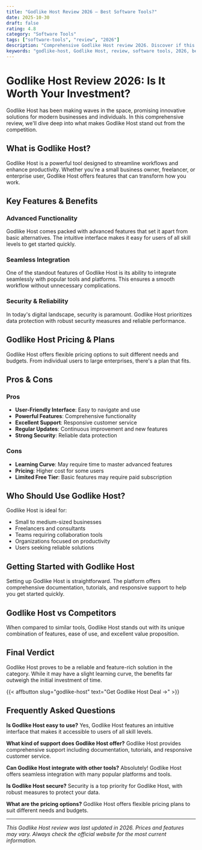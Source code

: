 ```yaml
---
title: "Godlike Host Review 2026 – Best Software Tools?"
date: 2025-10-30
draft: false
rating: 4.8
category: "Software Tools"
tags: ["software-tools", "review", "2026"]
description: "Comprehensive Godlike Host review 2026. Discover if this  tool is the best choice for your needs."
keywords: "godlike-host, Godlike Host, review, software tools, 2026, best software tools"
---
```


# Godlike Host Review 2026: Is It Worth Your Investment?

Godlike Host has been making waves in the  space, promising innovative solutions for modern businesses and individuals. In this comprehensive review, we'll dive deep into what makes Godlike Host stand out from the competition.

## What is Godlike Host?

Godlike Host is a powerful  tool designed to streamline workflows and enhance productivity. Whether you're a small business owner, freelancer, or enterprise user, Godlike Host offers features that can transform how you work.

## Key Features & Benefits

### Advanced Functionality
Godlike Host comes packed with advanced features that set it apart from basic alternatives. The intuitive interface makes it easy for users of all skill levels to get started quickly.

### Seamless Integration
One of the standout features of Godlike Host is its ability to integrate seamlessly with popular tools and platforms. This ensures a smooth workflow without unnecessary complications.

### Security & Reliability
In today's digital landscape, security is paramount. Godlike Host prioritizes data protection with robust security measures and reliable performance.

## Godlike Host Pricing & Plans

Godlike Host offers flexible pricing options to suit different needs and budgets. From individual users to large enterprises, there's a plan that fits.

## Pros & Cons

### Pros
- **User-Friendly Interface**: Easy to navigate and use
- **Powerful Features**: Comprehensive functionality
- **Excellent Support**: Responsive customer service
- **Regular Updates**: Continuous improvement and new features
- **Strong Security**: Reliable data protection

### Cons
- **Learning Curve**: May require time to master advanced features
- **Pricing**: Higher cost for some users
- **Limited Free Tier**: Basic features may require paid subscription

## Who Should Use Godlike Host?

Godlike Host is ideal for:
- Small to medium-sized businesses
- Freelancers and consultants
- Teams requiring collaboration tools
- Organizations focused on productivity
- Users seeking reliable  solutions

## Getting Started with Godlike Host

Setting up Godlike Host is straightforward. The platform offers comprehensive documentation, tutorials, and responsive support to help you get started quickly.

## Godlike Host vs Competitors

When compared to similar tools, Godlike Host stands out with its unique combination of features, ease of use, and excellent value proposition.

## Final Verdict

Godlike Host proves to be a reliable and feature-rich solution in the  category. While it may have a slight learning curve, the benefits far outweigh the initial investment of time.

{{< affbutton slug="godlike-host" text="Get Godlike Host Deal →" >}}

## Frequently Asked Questions

**Is Godlike Host easy to use?**
Yes, Godlike Host features an intuitive interface that makes it accessible to users of all skill levels.

**What kind of support does Godlike Host offer?**
Godlike Host provides comprehensive support including documentation, tutorials, and responsive customer service.

**Can Godlike Host integrate with other tools?**
Absolutely! Godlike Host offers seamless integration with many popular platforms and tools.

**Is Godlike Host secure?**
Security is a top priority for Godlike Host, with robust measures to protect your data.

**What are the pricing options?**
Godlike Host offers flexible pricing plans to suit different needs and budgets.

---

*This Godlike Host review was last updated in 2026. Prices and features may vary. Always check the official website for the most current information.*
